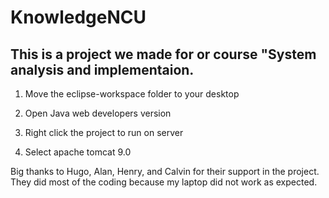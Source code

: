 # KnowledgeNCU
## This is a project we made for or course "System analysis and implementaion.

1. Move the eclipse-workspace folder to your desktop

2. Open Java web developers version

3. Right click the project to run on server

4. Select apache tomcat 9.0

Big thanks to Hugo, Alan, Henry, and Calvin for their support in the project.
They did most of the coding because my laptop did not work as expected.
